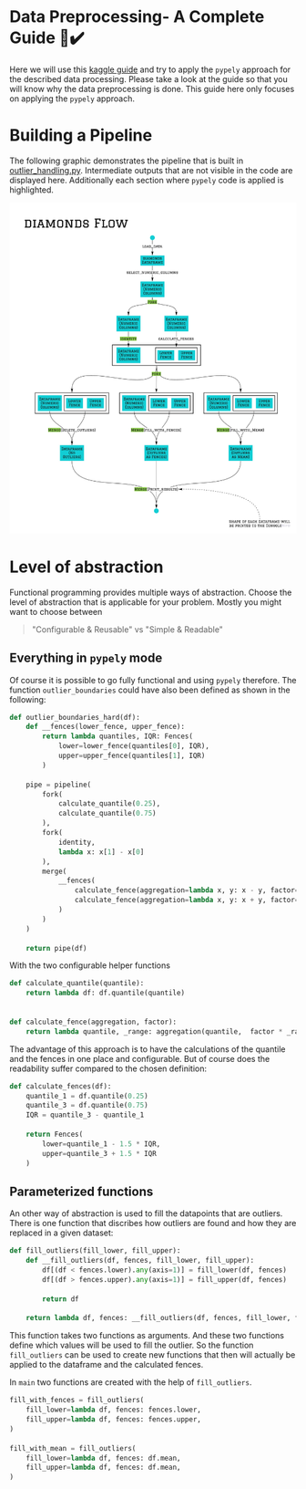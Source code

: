 # Data Preprocessing- A Complete Guide 💯✔️ 

Here we will use this [kaggle guide](https://www.kaggle.com/berkayalan/data-preprocessing-a-complete-guide) and try to apply the `pypely` approach for the described data processing. Please take a look at the guide so that you will know why the data preprocessing is done. This guide here only focuses on applying the `pypely` approach.

# Building a Pipeline
The following graphic demonstrates the pipeline that is built in [outlier_handling.py](./outlier_handling.py). Intermediate outputs that are not visible in the code are displayed here. Additionally each section where `pypely` code is applied is highlighted.

![](flow.jpg)

# Level of abstraction
Functional programming provides multiple ways of abstraction. Choose the level of abstraction that is applicable for your problem. Mostly you might want to choose between 

>"Configurable & Reusable" vs "Simple & Readable"

## Everything in `pypely` mode
Of course it is possible to go fully functional and using `pypely` therefore. The function `outlier_boundaries` could have also been defined as shown in the following:

```python
def outlier_boundaries_hard(df):
    def __fences(lower_fence, upper_fence):
        return lambda quantiles, IQR: Fences(
            lower=lower_fence(quantiles[0], IQR), 
            upper=upper_fence(quantiles[1], IQR)
        )

    pipe = pipeline(
        fork(
            calculate_quantile(0.25),
            calculate_quantile(0.75)
        ),
        fork(
            identity,
            lambda x: x[1] - x[0]
        ),
        merge(
            __fences(
                calculate_fence(aggregation=lambda x, y: x - y, factor=1.5),
                calculate_fence(aggregation=lambda x, y: x + y, factor=1.5),
            )
        )
    )

    return pipe(df)
```

With the two configurable helper functions

```python
def calculate_quantile(quantile):
    return lambda df: df.quantile(quantile)


def calculate_fence(aggregation, factor):
    return lambda quantile, _range: aggregation(quantile,  factor * _range)
```

The advantage of this approach is to have the calculations of the quantile and the fences in one place and configurable. But of course does the readability suffer compared to the chosen definition:

```python
def calculate_fences(df):
    quantile_1 = df.quantile(0.25)
    quantile_3 = df.quantile(0.75)
    IQR = quantile_3 - quantile_1

    return Fences(
        lower=quantile_1 - 1.5 * IQR,
        upper=quantile_3 + 1.5 * IQR
    )
```

## Parameterized functions
An other way of abstraction is used to fill the datapoints that are outliers. There is one function that discribes how outliers are found and how they are replaced in a given dataset:

```python
def fill_outliers(fill_lower, fill_upper):
    def __fill_outliers(df, fences, fill_lower, fill_upper):
        df[(df < fences.lower).any(axis=1)] = fill_lower(df, fences)
        df[(df > fences.upper).any(axis=1)] = fill_upper(df, fences)

        return df

    return lambda df, fences: __fill_outliers(df, fences, fill_lower, fill_upper)
```

This function takes two functions as arguments. And these two functions define which values will be used to fill the outlier. So the function `fill_outliers` can be used to create new functions that then will actually be applied to the dataframe and the calculated fences. 

In `main` two functions are created with the help of `fill_outliers`.

```python
fill_with_fences = fill_outliers(
    fill_lower=lambda df, fences: fences.lower,
    fill_upper=lambda df, fences: fences.upper,
)

fill_with_mean = fill_outliers(
    fill_lower=lambda df, fences: df.mean,
    fill_upper=lambda df, fences: df.mean,
)
```

